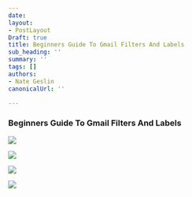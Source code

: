 ```yaml
---
date: 
layout:
- PostLayout
Draft: true
title: Beginners Guide To Gmail Filters And Labels
sub_heading: ''
summary: ''
tags: []
authors:
- Nate Geslin
canonicalUrl: ''

---
```

### Beginners Guide To Gmail Filters And Labels

![](https://cdn-images-1.medium.com/max/1600/1*3XBVdTH35VdZxmAVoWlpnw.png)

![](https://cdn-images-1.medium.com/max/1600/1*KWoPTyi55rzswnQa0WAevQ.png)

![](https://cdn-images-1.medium.com/max/1600/1*86OsZcntnLHRcjsPBc_oxA.png)

![](https://cdn-images-1.medium.com/max/1600/1*M4fk5Bo6osr67F5pXKuH_A.png)